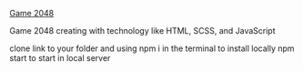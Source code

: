 [Game 2048](https://NadieinOleh.github.io/2048-Game)

Game 2048 creating with technology like HTML, SCSS, and JavaScript

clone link to your folder and using npm i in the terminal to install locally npm start to start in local server
